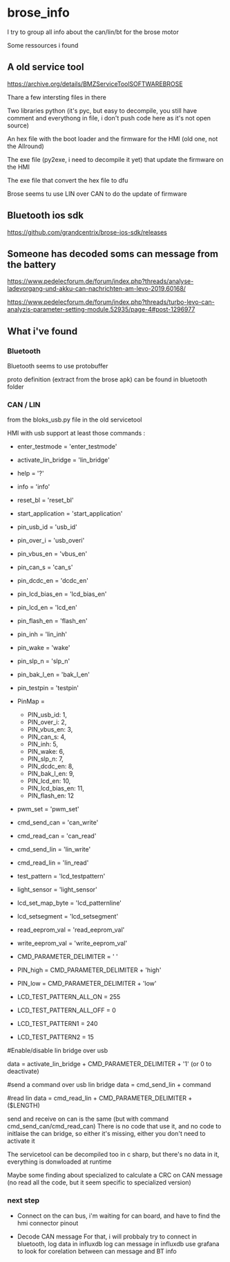 # brose_info

I try to group all info about the can/lin/bt for the brose motor

Some ressources i found

## A old service tool
https://archive.org/details/BMZServiceToolSOFTWAREBROSE

Thare a few intersting files in there

Two libraries python (it's pyc, but easy to decompile, you still have comment and everythong in file, i don't push code here as it's not open source)

An hex file with the boot loader and the firmware for the HMI (old one, not the Allround)

The exe file (py2exe, i need to decompile it yet) that update the firmware on the HMI

The exe file that convert the hex file to dfu

Brose seems tu use LIN over CAN to do the update of firmware

## Bluetooth ios sdk

https://github.com/grandcentrix/brose-ios-sdk/releases

## Someone has decoded soms can message from the battery
https://www.pedelecforum.de/forum/index.php?threads/analyse-ladevorgang-und-akku-can-nachrichten-am-levo-2019.60168/

https://www.pedelecforum.de/forum/index.php?threads/turbo-levo-can-analyzis-parameter-setting-module.52935/page-4#post-1296977

## What i've found

### Bluetooth

Bluetooth seems to use protobuffer

proto definition (extract from the brose apk) can be found in bluetooth folder

### CAN / LIN
from the bloks_usb.py file in the old servicetool

HMI with usb support at least those commands :

- enter_testmode = 'enter_testmode'
- activate_lin_bridge = 'lin_bridge'
- help = '?'
- info = 'info'
- reset_bl = 'reset_bl'
- start_application = 'start_application'
- pin_usb_id = 'usb_id'
- pin_over_i = 'usb_overi'
- pin_vbus_en = 'vbus_en'
- pin_can_s = 'can_s'
- pin_dcdc_en = 'dcdc_en'
- pin_lcd_bias_en = 'lcd_bias_en'
- pin_lcd_en = 'lcd_en'
- pin_flash_en = 'flash_en'
- pin_inh = 'lin_inh'
- pin_wake = 'wake'
- pin_slp_n = 'slp_n'
- pin_bak_l_en = 'bak_l_en'
- pin_testpin = 'testpin'
- PinMap = 
    - PIN_usb_id: 1, 
    - PIN_over_i: 2, 
    - PIN_vbus_en: 3, 
    - PIN_can_s: 4, 
    - PIN_inh: 5, 
    - PIN_wake: 6, 
    - PIN_slp_n: 7, 
    - PIN_dcdc_en: 8, 
    - PIN_bak_l_en: 9, 
    - PIN_lcd_en: 10, 
    - PIN_lcd_bias_en: 11, 
    - PIN_flash_en: 12
- pwm_set = 'pwm_set'
- cmd_send_can = 'can_write'
- cmd_read_can = 'can_read'
- cmd_send_lin = 'lin_write'
- cmd_read_lin = 'lin_read'
- test_pattern = 'lcd_testpattern'
- light_sensor = 'light_sensor'
- lcd_set_map_byte = 'lcd_patternline'
- lcd_setsegment = 'lcd_setsegment'
- read_eeprom_val = 'read_eeprom_val'
- write_eeprom_val = 'write_eeprom_val'

- CMD_PARAMETER_DELIMITER = ' '
- PIN_high = CMD_PARAMETER_DELIMITER + 'high'
- PIN_low = CMD_PARAMETER_DELIMITER + 'low'
- LCD_TEST_PATTERN_ALL_ON = 255
- LCD_TEST_PATTERN_ALL_OFF = 0
- LCD_TEST_PATTERN1 = 240
- LCD_TEST_PATTERN2 = 15

#Enable/disable lin bridge over usb

data = activate_lin_bridge + CMD_PARAMETER_DELIMITER + '1' (or 0 to deactivate)

#send a command over usb lin bridge
data = cmd_send_lin + command

#read lin
data = cmd_read_lin + CMD_PARAMETER_DELIMITER + ($LENGTH)

send and receive on can is the same (but with command cmd_send_can/cmd_read_can)
There is no code that use it, and no code to initlaise the can bridge, so either it's missing, either you don't need to activate it

The servicetool can be decompiled too in c sharp, but there's no data in it, everything is donwloaded at runtime

Maybe some finding about specialized to calculate a CRC on CAN message (no read all the code, but it seem specific to specialized version)

### next step
- Connect on the can bus, i'm waiting for can board, and have to find the hmi connector pinout

- Decode CAN message
    For that, i will probbaly try to connect in bluetooth, log data in influxdb
    log can message in influxdb
    use grafana to look for corelation between can message and BT info


